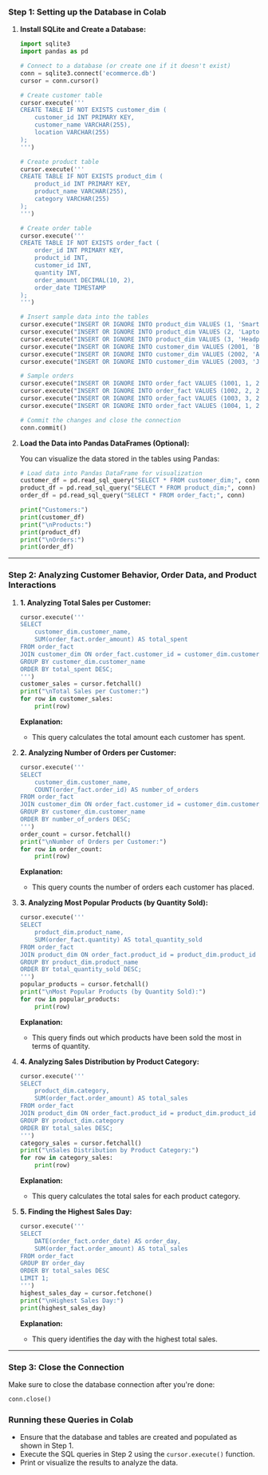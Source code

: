 
### Step 1: Setting up the Database in Colab

1. **Install SQLite and Create a Database:**

   ```python
   import sqlite3
   import pandas as pd

   # Connect to a database (or create one if it doesn't exist)
   conn = sqlite3.connect('ecommerce.db')
   cursor = conn.cursor()

   # Create customer table
   cursor.execute('''
   CREATE TABLE IF NOT EXISTS customer_dim (
       customer_id INT PRIMARY KEY, 
       customer_name VARCHAR(255), 
       location VARCHAR(255)
   );
   ''')

   # Create product table
   cursor.execute('''
   CREATE TABLE IF NOT EXISTS product_dim (
       product_id INT PRIMARY KEY, 
       product_name VARCHAR(255), 
       category VARCHAR(255)
   );
   ''')

   # Create order table
   cursor.execute('''
   CREATE TABLE IF NOT EXISTS order_fact (
       order_id INT PRIMARY KEY, 
       product_id INT, 
       customer_id INT, 
       quantity INT, 
       order_amount DECIMAL(10, 2), 
       order_date TIMESTAMP
   );
   ''')

   # Insert sample data into the tables
   cursor.execute("INSERT OR IGNORE INTO product_dim VALUES (1, 'Smartphone', 'Electronics');")
   cursor.execute("INSERT OR IGNORE INTO product_dim VALUES (2, 'Laptop', 'Electronics');")
   cursor.execute("INSERT OR IGNORE INTO product_dim VALUES (3, 'Headphones', 'Accessories');")
   cursor.execute("INSERT OR IGNORE INTO customer_dim VALUES (2001, 'Bob', 'California');")
   cursor.execute("INSERT OR IGNORE INTO customer_dim VALUES (2002, 'Alice', 'New York');")
   cursor.execute("INSERT OR IGNORE INTO customer_dim VALUES (2003, 'John', 'Texas');")

   # Sample orders
   cursor.execute("INSERT OR IGNORE INTO order_fact VALUES (1001, 1, 2001, 2, 500.00, '2024-09-25 10:00:00');")
   cursor.execute("INSERT OR IGNORE INTO order_fact VALUES (1002, 2, 2002, 1, 1000.00, '2024-09-26 12:30:00');")
   cursor.execute("INSERT OR IGNORE INTO order_fact VALUES (1003, 3, 2003, 3, 150.00, '2024-09-27 15:00:00');")
   cursor.execute("INSERT OR IGNORE INTO order_fact VALUES (1004, 1, 2002, 1, 250.00, '2024-09-27 16:00:00');")

   # Commit the changes and close the connection
   conn.commit()
   ```

2. **Load the Data into Pandas DataFrames (Optional):**

   You can visualize the data stored in the tables using Pandas:

   ```python
   # Load data into Pandas DataFrame for visualization
   customer_df = pd.read_sql_query("SELECT * FROM customer_dim;", conn)
   product_df = pd.read_sql_query("SELECT * FROM product_dim;", conn)
   order_df = pd.read_sql_query("SELECT * FROM order_fact;", conn)

   print("Customers:")
   print(customer_df)
   print("\nProducts:")
   print(product_df)
   print("\nOrders:")
   print(order_df)
   ```

---

### Step 2: Analyzing Customer Behavior, Order Data, and Product Interactions

1. **1. Analyzing Total Sales per Customer:**

   ```python
   cursor.execute('''
   SELECT 
       customer_dim.customer_name, 
       SUM(order_fact.order_amount) AS total_spent
   FROM order_fact
   JOIN customer_dim ON order_fact.customer_id = customer_dim.customer_id
   GROUP BY customer_dim.customer_name
   ORDER BY total_spent DESC;
   ''')
   customer_sales = cursor.fetchall()
   print("\nTotal Sales per Customer:")
   for row in customer_sales:
       print(row)
   ```

   **Explanation:**
   - This query calculates the total amount each customer has spent.

2. **2. Analyzing Number of Orders per Customer:**

   ```python
   cursor.execute('''
   SELECT 
       customer_dim.customer_name, 
       COUNT(order_fact.order_id) AS number_of_orders
   FROM order_fact
   JOIN customer_dim ON order_fact.customer_id = customer_dim.customer_id
   GROUP BY customer_dim.customer_name
   ORDER BY number_of_orders DESC;
   ''')
   order_count = cursor.fetchall()
   print("\nNumber of Orders per Customer:")
   for row in order_count:
       print(row)
   ```

   **Explanation:**
   - This query counts the number of orders each customer has placed.

3. **3. Analyzing Most Popular Products (by Quantity Sold):**

   ```python
   cursor.execute('''
   SELECT 
       product_dim.product_name, 
       SUM(order_fact.quantity) AS total_quantity_sold
   FROM order_fact
   JOIN product_dim ON order_fact.product_id = product_dim.product_id
   GROUP BY product_dim.product_name
   ORDER BY total_quantity_sold DESC;
   ''')
   popular_products = cursor.fetchall()
   print("\nMost Popular Products (by Quantity Sold):")
   for row in popular_products:
       print(row)
   ```

   **Explanation:**
   - This query finds out which products have been sold the most in terms of quantity.

4. **4. Analyzing Sales Distribution by Product Category:**

   ```python
   cursor.execute('''
   SELECT 
       product_dim.category, 
       SUM(order_fact.order_amount) AS total_sales
   FROM order_fact
   JOIN product_dim ON order_fact.product_id = product_dim.product_id
   GROUP BY product_dim.category
   ORDER BY total_sales DESC;
   ''')
   category_sales = cursor.fetchall()
   print("\nSales Distribution by Product Category:")
   for row in category_sales:
       print(row)
   ```

   **Explanation:**
   - This query calculates the total sales for each product category.

5. **5. Finding the Highest Sales Day:**

   ```python
   cursor.execute('''
   SELECT 
       DATE(order_fact.order_date) AS order_day, 
       SUM(order_fact.order_amount) AS total_sales
   FROM order_fact
   GROUP BY order_day
   ORDER BY total_sales DESC
   LIMIT 1;
   ''')
   highest_sales_day = cursor.fetchone()
   print("\nHighest Sales Day:")
   print(highest_sales_day)
   ```

   **Explanation:**
   - This query identifies the day with the highest total sales.

---

### Step 3: Close the Connection

Make sure to close the database connection after you're done:

```python
conn.close()
```

### Running these Queries in Colab
- Ensure that the database and tables are created and populated as shown in Step 1.
- Execute the SQL queries in Step 2 using the `cursor.execute()` function.
- Print or visualize the results to analyze the data.

